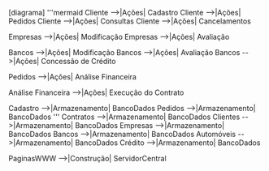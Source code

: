 [diagrama]
'''mermaid
Cliente -->|Ações| Cadastro
Cliente -->|Ações| Pedidos
Cliente -->|Ações| Consultas
Cliente -->|Ações| Cancelamentos

Empresas -->|Ações| Modificação
Empresas -->|Ações| Avaliação

Bancos -->|Ações| Modificação
Bancos -->|Ações| Avaliação
Bancos -->|Ações| Concessão de Crédito

Pedidos -->|Ações| Análise Financeira

Análise Financeira -->|Ações| Execução do Contrato

Cadastro -->|Armazenamento| BancoDados
Pedidos -->|Armazenamento| BancoDados
'''
Contratos -->|Armazenamento| BancoDados
Clientes -->|Armazenamento| BancoDados
Empresas -->|Armazenamento| BancoDados
Bancos -->|Armazenamento| BancoDados
Automóveis -->|Armazenamento| BancoDados
Crédito -->|Armazenamento| BancoDados

PaginasWWW -->|Construção| ServidorCentral


